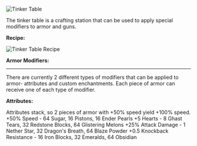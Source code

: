 ![Tinker Table](http://i.imgur.com/QOMoh0j.png?1)

The tinker table is a crafting station that can be used to apply special modifiers to armor and guns.

**Recipe:**

![Tinker Table Recipe](http://i.imgur.com/D43SE1o.png?1)

**Armor Modifiers:**
***
There are currently 2 different types of modifiers that can be applied to armor- attributes and custom enchantments. Each piece of armor can receive one of each type of modifier.

**Attributes:**

Attributes stack, so 2 pieces of armor with +50% speed yield +100% speed.
+50% Speed - 64 Sugar, 16 Pistons, 16 Ender Pearls
+5 Hearts - 8 Ghast Tears, 32 Redstone Blocks, 64 Glistering Melons
+25% Attack Damage - 1 Nether Star, 32 Dragon's Breath, 64 Blaze Powder
+0.5 Knockback Resistance - 16 Iron Blocks, 32 Emeralds, 64 Obsidian


